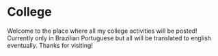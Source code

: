 # College
Welcome to the place where all my college activities will be posted!
Currently only in Brazilian Portuguese but all will be translated to english eventually.
Thanks for visiting!
